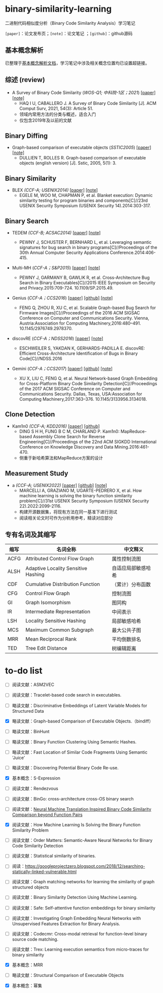 # binary-similarity-learning

二进制代码相似度分析（Binary Code Similarity Analysis）学习笔记

`[paper]`：论文发布页；`[note]`：论文笔记 ；`[github]`：github源码

## 基本概念解析

已整理于[基本概念解析文档](./concept.md)，学习笔记中涉及相关概念位置均已设置超链接。

## 综述 (review)

- A Survey of Binary Code Similarity (*WOS-Q1; 中科院-1区；2021*) [[paper]](https://dl.acm.org/doi/abs/10.1145/3446371) [[note]](./notes/A_Survey_of_Binary_Code_Similarity.md)
  - HAQ I U, CABALLERO J. A Survey of Binary Code Similarity [J]. ACM Comput Surv, 2021, 54(3): Article 51. 
  - 领域内常用方法的分类与概述，适合入门
  - 仅包含2019年及以前的文献

## Binary Diffing

- Graph-based comparison of executable objects (*SSTIC2005*) [[paper]](http://195.154.171.95/SSTIC05/Analyse_differentielle_de_binaires/SSTIC05-article-Flake-Graph_based_comparison_of_Executable_Objects.pdf) [[note]](./notes/Graph-based_comparison_of_executable_objects.md)
  - DULLIEN T, ROLLES R. Graph-based comparison of executable objects (english version) [J]. Sstic, 2005, 5(1): 3.


## Binary Similarity

- BLEX *(CCF-A; USENIX2014)* [[paper]](https://www.usenix.org/conference/usenixsecurity14/technical-sessions/presentation/egele) [[note]](./notes/BLEX.md)
  - EGELE M, WOO M, CHAPMAN P, et al. Blanket execution: Dynamic similarity testing for program binaries and components[C]//23rd USENIX Security Symposium (USENIX Security 14).2014:303-317. 

## Binary Search

- TEDEM *(CCF-B; ACSAC2014)*  [[paper]](https://dl.acm.org/doi/abs/10.1145/2664243.2664269) [[note]](./notes/TEDEM.md)
  - PEWNY J, SCHUSTER F, BERNHARD L, et al. Leveraging semantic signatures for bug search in binary programs[C]//Proceedings of the 30th Annual Computer Security Applications Conference.2014:406-415. 

- Multi-MH (*CCF-A；S&P2015*) [[paper]](https://ieeexplore.ieee.org/abstract/document/7163056) [[note]](./notes/Multi-MH.md)
  - PEWNY J, GARMANY B, GAWLIK R, et al. Cross-Architecture Bug Search in Binary Executables[C]//2015 IEEE Symposium on Security and Privacy.2015:709-724. 10.1109/SP.2015.49.

- Genius (*CCF-A；CCS2016*) [[paper]](https://dl.acm.org/doi/abs/10.1145/2976749.2978370) [[github]](https://github.com/qian-feng/Gencoding) [[note]](./notes/Genius.md)
  - FENG Q, ZHOU R, XU C, et al. Scalable Graph-based Bug Search for Firmware Images[C]//Proceedings of the 2016 ACM SIGSAC Conference on Computer and Communications Security. Vienna, Austria:Association for Computing Machinery,2016:480–491. 10.1145/2976749.2978370.
- discovRE (*CCF-A；NDSS2016*)  [[paper]](https://www.ndss-symposium.org/wp-content/uploads/2017/09/discovre-efficient-cross-architecture-identification-bugs-binary-code.pdf) [[note]](./notes/discovRE.md)
  - ESCHWEILER S, YAKDAN K, GERHARDS-PADILLA E. discovRE: Efficient Cross-Architecture Identification of Bugs in Binary Code[C]//NDSS.2016
- Gemini (*CCF-A；CCS2017*) [[paper]](https://dl.acm.org/doi/abs/10.1145/3133956.3134018) [[github]](https://github.com/Yunlongs/Gemini) [[note]](./notes/Gemini.md)
  - XU X, LIU C, FENG Q, et al. Neural Network-based Graph Embedding for Cross-Platform Binary Code Similarity Detection[C]//Proceedings of the 2017 ACM SIGSAC Conference on Computer and Communications Security. Dallas, Texas, USA:Association for Computing Machinery,2017:363–376. 10.1145/3133956.3134018.


## Clone Detection

- Kam1n0 *(CCF-A; KDD2016)*  [[paper]](https://dl.acm.org/doi/abs/10.1145/2939672.2939719) [[github]](https://github.com/McGill-DMaS/Kam1n0-Community)
  - DING S H H, FUNG B C M, CHARLAND P. Kam1n0: MapReduce-based Assembly Clone Search for Reverse Engineering[C]//Proceedings of the 22nd ACM SIGKDD International Conference on Knowledge Discovery and Data Mining.2016:461-470. 
  - 侧重于新哈希算法和MapReduce方案的设计

## Measurement Study

- a *(CCF-A; USENIX2022)* [[paper]](https://www.usenix.org/conference/usenixsecurity22/presentation/marcelli) [[github]](https://github.com/Cisco-Talos/binary_function_similarity) [[note]](./notes/How_Machine_Learning_is_Solving_the_BInary_Function_Similarity_Problem.md)
  - MARCELLI A, GRAZIANO M, UGARTE-PEDRERO X, et al. How machine learning is solving the binary function similarity problem[C]//31st USENIX Security Symposium (USENIX Security 22).2022:2099-2116. 
  - 构建开源数据集，将现有方法在同一基准下进行测试
  - 阅读相关论文时可作为分析用参考，精读对应部分


## 专有名词及其缩写

| 缩写 | 名词全称                            | 中文释义           |
| ---- | ----------------------------------- | ------------------ |
| ACFG | Attributed Control Flow Graph       | 属性控制流图       |
| ALSH | Adaptive Locality Sensitive Hashing | 自适应局部敏感哈希 |
| CDF  | Cumulative Distribution Function    | （累计）分布函数   |
| CFG  | Control Flow Graph                  | 控制流图           |
| GI   | Graph Isomorphism                   | 图同构             |
| IR   | Intermediate Representation         | 中间表示           |
| LSH  | Locality Sensitive Hashing          | 局部敏感哈希       |
| MCS  | Maximum Common Subgraph             | 最大公共子图       |
| MRR  | Mean Reciprocal Rank                | 平均倒数排名       |
| TED  | Tree Edit Distance                  | 树编辑距离         |

# to-do list

- [ ] 阅读文献：ASM2VEC
- [ ] 阅读文献：Tracelet-based code search in executables.
- [ ] 略读文献：Discriminative Embeddings of Latent Variable Models for Structured Data
- [x] 略读文献：Graph-based Comparison of Executable Objects.（bindiff）
- [ ] 略读文献：BinHunt
- [ ] 略读文献：Binary Function Clustering Using Semantic Hashes.
- [ ] 略读文献：Fast Location of Similar Code Fragments Using Semantic ’Juice’
- [ ] 略读文献：Discovering Potential Binary Code Re-use.
- [x] 基本概念：S-Expression
- [ ] 阅读文献：Rendezvous
- [ ] 阅读文献：BinGo: cross-architecture cross-OS binary search
- [ ] 阅读文献：[Neural Machine Translation Inspired Binary Code Similarity Comparison beyond Function Pairs](https://www.semanticscholar.org/paper/fe3470a9c37e88928fbd0d84ed578357b1f07a0d)
- [x] 阅读文献：How Machine Learning Is Solving the Binary Function Similarity Problem
- [ ] 阅读文献：Order Matters: Semantic-Aware Neural Networks for Binary Code Similarity Detection
- [ ] 阅读文献：Statistical similarity of binaries.
- [ ] 阅读：https://googleprojectzero.blogspot.com/2018/12/searching-statically-linked-vulnerable.html
- [ ] 阅读文献：Graph matching networks for learning the similarity of graph structured objects
- [ ] 阅读文献：Binary Similarity Detection Using Machine Learning.
- [ ] 阅读文献：Safe: Self-attentive function embeddings for binary similarity
- [ ] 阅读文献：Investigating Graph Embedding Neural Networks with Unsupervised Features Extraction for Binary Analysis. 
- [ ] 阅读文献：Codecmr: Cross-modal retrieval for function-level binary source code matching.
- [ ] 阅读文献：Trex: Learning execution semantics from micro-traces for binary similarity
- [x] 基本概念：MRR
- [ ] 略读文献：Structural Comparison of Executable Objects
- [x] 基本概念：幂集

